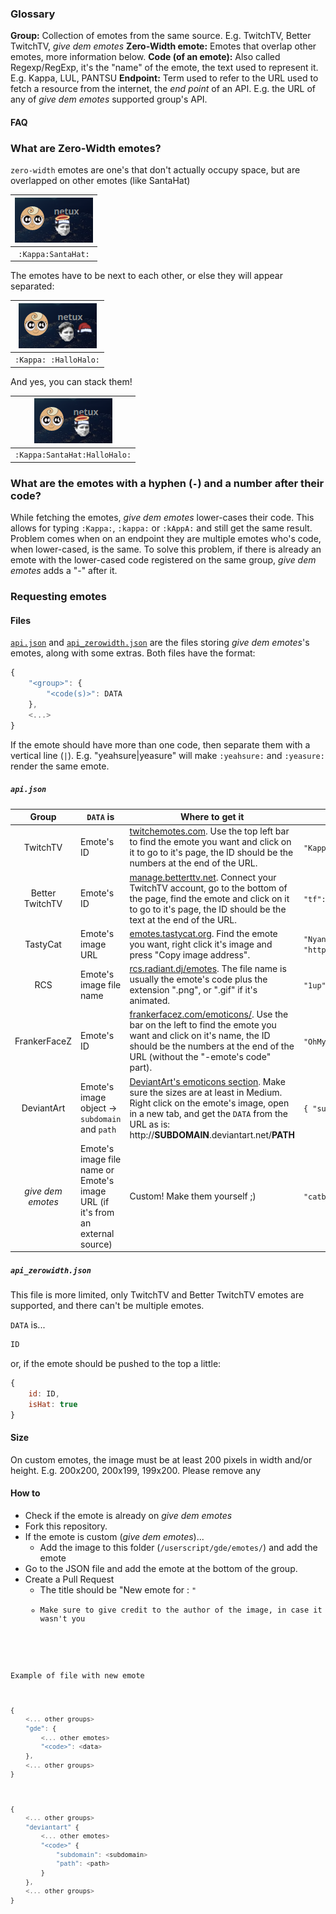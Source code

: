 ### Glossary
**Group:** Collection of emotes from the same source. E.g. TwitchTV, Better TwitchTV, _give dem emotes_
**Zero-Width emote:** Emotes that overlap other emotes, more information below.
**Code (of an emote):** Also called Regexp/RegExp, it's the "name" of the emote, the text used to represent it. E.g. Kappa, LUL, PANTSU
**Endpoint:** Term used to refer to the URL used to fetch a resource from the internet, the _end point_ of an API. E.g. the URL of any of _give dem emotes_ supported group's API. 

#### FAQ

### What are Zero-Width emotes?
`zero-width` emotes are one's that don't actually occupy space, but are overlapped on other emotes (like SantaHat)

| ![:Kappa:SantaHat:](../readme-resources/zero-width_1.jpeg) |
|:----------------------------------------------------------:|
|                     `:Kappa:SantaHat:`                     |

The emotes have to be next to each other, or else they will appear separated:

| ![:Kappa: :SantaHat:](../readme-resources/zero-width_2.jpeg) |
|:------------------------------------------------------------:|
|                    `:Kappa: :HalloHalo:`                     |

And yes, you can stack them!

| ![:Kappa:SantaHat:HalloHalo:](../readme-resources/zero-width_3.jpeg) |
|:--------------------------------------------------------------------:|
|                     `:Kappa:SantaHat:HalloHalo:`                     |

### What are the emotes with a hyphen (`-`) and a number after their code?
While fetching the emotes, _give dem emotes_ lower-cases their code. This allows for typing `:Kappa:`, `:kappa:` or `:kAppA:` and still get the same result.
Problem comes when on an endpoint they are multiple emotes who's code, when lower-cased, is the same.
To solve this problem, if there is already an emote with the lower-cased code registered on the same group, _give dem emotes_ adds a "-<number>" after it.

### Requesting emotes
#### Files
[`api.json`](api.json) and [`api_zerowidth.json`](api_zerowidth.json) are the files storing _give dem emotes_'s emotes, along with some extras.
Both files have the format:
```js
{
    "<group>": {
        "<code(s)>": DATA
    },
    <...>
}
```

If the emote should have more than one code, then separate them with a vertical line (`|`). E.g. "yeahsure|yeasure" will make `:yeahsure:` and `:yeasure:` render the same emote.

##### `api.json`

|       Group       | `DATA` is | Where to get it | Example |
|:-----------------:| --------- | --------------- | ------- |
|      TwitchTV     | Emote's ID | [twitchemotes.com](https://twitchemotes.com/). Use the top left bar to find the emote you want and click on it to go to it's page, the ID should be the numbers at the end of the URL. | `"KappaRoss": "70433"`
|   Better TwitchTV | Emote's ID | [manage.betterttv.net](https://manage.betterttv.net/emotes/share/). Connect your TwitchTV account, go to the bottom of the page, find the emote and click on it to go to it's page, the ID should be the text at the end of the URL. | `"tf": "54fa8f1401e468494b85b537"`
|      TastyCat     | Emote's image URL | [emotes.tastycat.org](https://emotes.tastycat.org/). Find the emote you want, right click it's image and press "Copy image address". | `"NyanCat": "https://emotes.tastycat.org/emotes/cats/NyanCat.gif"`
|        RCS        | Emote's image file name | [rcs.radiant.dj/emotes](https://rcs.radiant.dj/emotes). The file name is usually the emote's code plus the extension ".png", or ".gif" if it's animated. | `"1up": "1up.png"`, `"portal": "portal.gif"`
|    FrankerFaceZ   | Emote's ID | [frankerfacez.com/emoticons/](https://www.frankerfacez.com/emoticons/). Use the bar on the left to find the emote you want and click on it's name, the ID should be the numbers at the end of the URL (without the "-emote's code" part). | `"OhMyDood": "89824"`
|     DeviantArt    | Emote's image object → `subdomain` and `path` | [DeviantArt's emoticons section](https://www.deviantart.com/browse/all/customization/emoticons/animated/). Make sure the sizes are at least in Medium. Right click on the emote's image, open in a new tab, and get the `DATA` from the URL as is: http://**SUBDOMAIN**.deviantart.net/**PATH** | `{ "subdomain": (REDACTED), "path": (REDACTED) }`
| _give dem emotes_ | Emote's image file name or Emote's image URL (if it's from an external source) | Custom! Make them yourself ;) | `"catbugDance": "catbugDance.gif"`

##### `api_zerowidth.json`
This file is more limited, only TwitchTV and Better TwitchTV emotes are supported, and there can't be multiple emotes. 

`DATA` is...
```js
ID
```
or, if the emote should be pushed to the top a little:
```js
{
    id: ID,
    isHat: true
}
```

#### Size
On custom emotes, the image must be at least 200 pixels in width and/or height. E.g. 200x200, 200x199, 199x200.
Please remove any 

#### How to
- Check if the emote is already on _give dem emotes_
- Fork this repository.
- If the emote is custom (_give dem emotes_)...
    - Add the image to this folder (`/userscript/gde/emotes/`) and add the emote
- Go to the JSON file and add the emote at the bottom of the group.
- Create a Pull Request
    - The title should be "New emote for <group>: <code>"
    - Make sure to give credit to the author of the image, in case it wasn't you

Example of file with new emote
```js
{
    <... other groups>
    "gde": {
        <... other emotes>
        "<code>": <data>
    },
    <... other groups>
}
```
```js
{
    <... other groups>
    "deviantart" {
        <... other emotes>
        "<code>" {
            "subdomain": <subdomain>
            "path": <path>
        }
    },
    <... other groups>
}
```